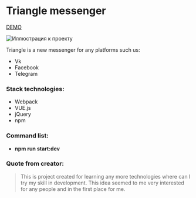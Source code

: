 # Triangle messenger
[DEMO](https://shtikov.github.io/Triangle/)

![Иллюстрация к проекту](https://cdn4.iconfinder.com/data/icons/ios-web-user-interface-multi-circle-flat-vol-7/512/message_chat_comment_inbox_conversation_chatting_bubble-512.png)

Triangle is a new messenger for any platforms such us:
* Vk
* Facebook
* Telegram

### Stack technologies:
* Webpack
* VUE.js
* jQuery
* npm

### Command list:
* **npm run start:dev**

### Quote from creator:
> This is project created for learning any more technologies where can I try my skill in development.
> This idea seemed to me very interested for any people and in the first place for me.
